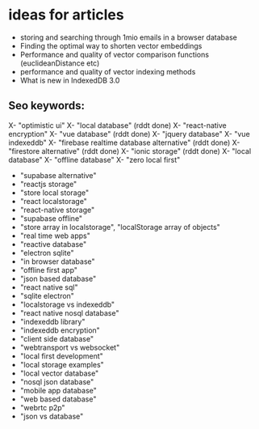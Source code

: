 # ideas for articles


- storing and searching through 1mio emails in a browser database
- Finding the optimal way to shorten vector embeddings
- Performance and quality of vector comparison functions (euclideanDistance etc)
- performance and quality of vector indexing methods
- What is new in IndexedDB 3.0

## Seo keywords:

X- "optimistic ui"
X- "local database" (rddt done)
X- "react-native encryption"
X- "vue database" (rddt done)
X- "jquery database"
X- "vue indexeddb"
X- "firebase realtime database alternative" (rddt done)
X- "firestore alternative" (rddt done)
X- "ionic storage" (rddt done)
X- "local database"
X- "offline database"
X- "zero local first"

- "supabase alternative"
- "reactjs storage"
- "store local storage"
- "react localstorage"
- "react-native storage"
- "supabase offline"
- "store array in localstorage", "localStorage array of objects"
- "real time web apps"
- "reactive database"
- "electron sqlite"
- "in browser database"
- "offline first app"
- "json based database"
- "react native sql"
- "sqlite electron"
- "localstorage vs indexeddb"
- "react native nosql database"
- "indexeddb library"
- "indexeddb encryption"
- "client side database"
- "webtransport vs websocket"
- "local first development"
- "local storage examples"
- "local vector database"
- "nosql json database"
- "mobile app database"
- "web based database"
- "webrtc p2p"
- "json vs database"
